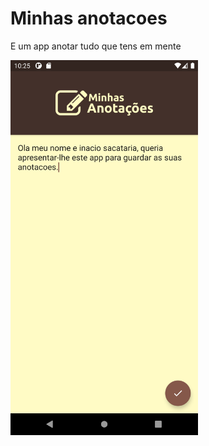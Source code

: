 # Minhas anotacoes
 E um app anotar tudo que tens em mente <p>
<img src="https://github.com/inaciosacataria/Minhas-anotacoes/blob/main/Screenshoots/screnn.png" alt="Slides" title="Login" width="300"/> 
